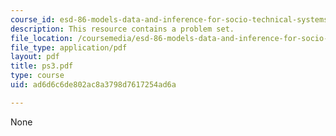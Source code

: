 ```yaml
---
course_id: esd-86-models-data-and-inference-for-socio-technical-systems-spring-2007
description: This resource contains a problem set.
file_location: /coursemedia/esd-86-models-data-and-inference-for-socio-technical-systems-spring-2007/ad6d6c6de802ac8a3798d7617254ad6a_ps3.pdf
file_type: application/pdf
layout: pdf
title: ps3.pdf
type: course
uid: ad6d6c6de802ac8a3798d7617254ad6a

---
```

None